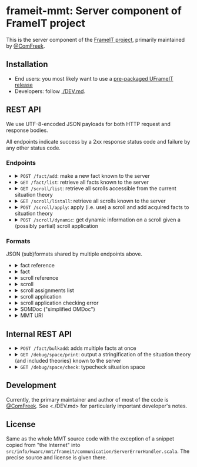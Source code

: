 # frameit-mmt: Server component of FrameIT project

This is the server component of the [FrameIT project](https://uframeit.org), primarily maintained by [@ComFreek](https://github.com/ComFreek).

## Installation

- End users: you most likely want to use a [pre-packaged UFrameIT release](https://github.com/UFrameIT/UFrameIT/releases)
- Developers: follow [./DEV.md](DEV.md).

## REST API

We use UTF-8-encoded JSON payloads for both HTTP request and response bodies.

All endpoints indicate success by a 2xx response status code and failure by any other status code.

### Endpoints

- <details><summary><code>POST /fact/add</code>: make a new fact known to the server</summary>

  - request: a fact JSON object (without the "ref" field)
  - response: a fact reference

  </details>

- <details><summary><code>GET /fact/list</code>: retrieve all facts known to the server</summary>

  - request: empty
  - response: a JSON array of facts

  </details>

- <details><summary><code>GET /scroll/list</code>: retrieve all scrolls accessible from the current situation theory</summary>

  - request: empty
  - response: a JSON array of scrolls

  </details>

- <details><summary><code>GET /scroll/listall</code>: retrieve all scrolls known to the server</summary>

  - request: empty
  - response: a JSON array of scrolls

  </details>

- <details><summary><code>POST /scroll/apply</code>: apply (i.e. use) a scroll and add acquired facts to situation theory</summary>

  - request: a scroll application
  - <details><summary>response: scroll application info</summary>
  
    ```javascript
    {
        "valid": true|false,
        "errors": /* an array of "scroll application checking error"s */,
        "acquiredFacts": /* an array of facts */
    }
    ```
    
    Invariant: valid = false => errors.nonEmpty
    
    </details>
    
  </details>

- <details><summary><code>POST /scroll/dynamic</code>: get dynamic information on a scroll given a (possibly partial) scroll application</summary>

  - request: a scroll application
  - <details><summary>response: dynamic scroll info</summary>
  
    ```javascript
    {
        "original": /* a scroll */,
        "rendered": /* a scroll */,
        "completions": /* an array of "scroll assignments lists" */,
        "valid": true|false,
        "errors": /* an array of "scroll application checking error"s */
    }
    ```
    
    Invariant: valid = false => errors.nonEmpty
  
    The scroll under *original* contains the original scroll.
    By contrast, in *rendered* all fact and scroll labels, all fact types, and all fact definitions are subject to being dynamically adapted to the (possibly utterly partial) scroll application.
  
    For example, if the original scroll stated `A: point ❘ meta ?MetaAnnotations?label "A" ❙` to be a required fact with label "A"
  and the scroll application maps `A` to `P`  (where `P: point ❘ meta ?MetaAnnotations?label "P"` comes from the situation theory and has label "P"),
  then the dynamic scroll output by this endpoint will state `A: point ❘ meta ?MetaAnnotations?label "P" ❙`.
    The same holds for more complex labels built out of multiple labels of facts.
  
     Furthermore, *completions* is an array of scroll view completion suggestions for the yet missing assignments.
    For instance, the first element of *completions* might be a list of some (possibly not all) of the yet missing assignments of the
    request's scroll view. Analogously for the other elements of *completions*, if they exist.
  It might happen that multiple mutually exclusive *completions* exist, hence the response contains an array of them.

    </details>
    
  </details>

### Formats

JSON (sub)formats shared by multiple endpoints above.

- <details><summary>fact reference</summary>

    ```javascript
    {"uri": /* MMT URI */}
    ```
    
    The game engine may depend on this format (in contrast to, e.g., the format of scroll references).

  </details>

- <details><summary>fact</summary>

    - variant a: general facts:
    
      ```javascript
      {
        "ref": /* fact reference */
        "label": "some label",
        "kind": "general",
        "tp": /* SOMDoc */,
        "df": /* SOMDoc or null or left out */
      }
      ```

    - variant b: veq facts
    
      ```javascript
      {
        "ref": /* fact reference */
        "label": "some label",
        "kind": "veq",
        "lhs":   /* SOMDoc */,
        "value": /* SOMDoc (must be an OMF) */
      }
      ```

  </details>

- <details><summary>scroll reference</summary>

    ```javascript
    /* MMT URI to theory declaring the scroll */
    ```
  
    Format only given for informational purposes, the game engine should treat JSON blobs of scroll references opaquely.
    Do not depend on their internal structure. 

  </details>

- <details><summary>scroll</summary>

    ```javascript
    {
      "ref": /* scroll reference */,
      "label": "some label",
      "description": "some description",
      "requiredFacts": /* array of facts; facts that the scroll required you to give for scroll application */
      "acquiredFacts": /* array of facts; facts that the scroll gives you upon successful scroll application */
    }
    ```

  </details>


- <details><summary>scroll assignments list</summary>

    ```javascript
    [
      {
         "fact": /* a fact reference */,
         "assignment": /* SOMDoc */
      },
      /* more entries like the above
    ]
    ```

  </details>

- <details><summary>scroll application</summary>

    ```javascript
    {
      "scroll": /* scroll reference */,
      "assignments": /* a scroll assignments list */
    }
    ```

  </details>

- <details><summary>scroll application checking error</summary>

    ```javascript
    {
      "kind": "invalidAssignment" | "unknown",
      "msg": /* some human-readable message */,
  
      /* in case of kind being "invalidAssignment": */
      "fact": /* a fact reference to the fact whose assignment was erroneous */
    }
    ```

  </details>

- <details><summary>SOMDoc ("simplified OMDoc")</summary>

    SOMDoc is a JSON representation of a subset of [OMDoc](https://www.omdoc.org/). It is simpler than the [OpenMath-JSON standard](https://omjson.kwarc.info/) and *almost* implements a subset of it.
    Below is a representative list of all possible SOMDoc terms as JSON:
    
    - `{"kind": "OMS", "uri": /* MMT  URI */}`
    - `{"kind": "OMA", "applicant": /* SOMDoc */, "arguments": /* array of SOMDoc */}`
    - `{"kind": "OMI", "decimal": 42}`
    - `{"kind": "OMF", "float": 0.1234}`
    - `{"kind": "OMSTR", "string": "string in UTF-8"}`
    - `{"kind": "RAW", "xml": "OMDoc XML as string in UTF-8"}` (our addition to the (insert link here to omdoc json standard))
    
    In contrast to OpenMath-JSON, OMS terms simply encode the full MMT URI as a string instead of specifying its components separately. (E.g., OpenMath-JSON would provide fields `cd`, `cdbase`, and `name`.)
    Moreover, as all but the last bullet point above only represent a subset of OMDoc, we need a way to encode unrepresented terms: we do so by `{kind: "RAW", "xml": "..."}`.

  </details>

- <details><summary>MMT URI</summary>

    A JSON string representing an MMT URI. We follow the string representation of MMT URIs as implemented in MMT itself.

  </details>

## Internal REST API

- <details><summary><code>POST /fact/bulkadd</code>: adds multiple facts at once</summary>

  - request: a JSON array of fact JSON objects (each without the "ref" field)

  - response: a JSON array with elements of the form of either `[/* fact reference */, ""]` or `["error string..."]`

  </details>

- <details><summary><code>GET /debug/space/print</code>: output a stringification of the situation theory (and included theories) known to the server</summary>

  - request: empty
  - response: an HTTP response with content type `text/plain` (not JSON!) and with body a dump in MMT surface syntax of the situation theory. The dump is probably unparsable by MMT; meant for human consumption only.

  </details>

- <details><summary><code>GET /debug/space/check</code>: typecheck situation space</summary>

  - request: empty
  - response: a Json response with list of errors

  </details>

## Development

Currently, the primary maintainer and author of most of the code is [@ComFreek](https://github.com/ComFreek). See <./DEV.md> for particularly important developer's notes.

## License

Same as the whole MMT source code with the exception of a snippet copied from "the Internet" into `src/info/kwarc/mmt/frameit/communication/ServerErrorHandler.scala`. The precise source and license is given there.
